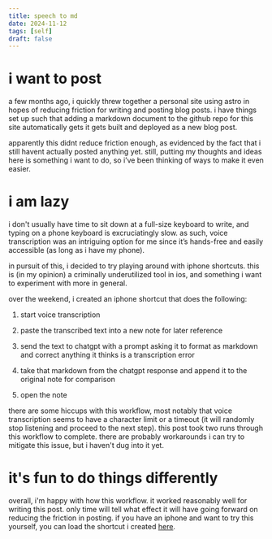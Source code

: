 ```yaml
---
title: speech to md
date: 2024-11-12
tags: [self]
draft: false
---
```


# i want to post

a few months ago, i quickly threw together a personal site using astro in hopes of reducing friction for writing and posting blog posts. i have things set up such that adding a markdown document to the github repo for this site automatically gets it gets built and deployed as a new blog post.

apparently this didnt reduce friction enough, as evidenced by the fact that i still havent actually posted anything yet. still, putting my thoughts and ideas here is something i want to do, so i’ve been thinking of ways to make it even easier.

# i am lazy

i don't usually have time to sit down at a full-size keyboard to write, and typing on a phone keyboard is excruciatingly slow. as such, voice transcription was an intriguing option for me since it’s hands-free and easily accessible (as long as i have my phone).

in pursuit of this, i decided to try playing around with iphone shortcuts. this is (in my opinion) a criminally underutilized tool in ios, and something i want to experiment with more in general.

over the weekend, i created an iphone shortcut that does the following:

1. start voice transcription

2. paste the transcribed text into a new note for later reference

3. send the text to chatgpt with a prompt asking it to format as markdown and correct anything it thinks is a transcription error

4. take that markdown from the chatgpt response and append it to the original note for comparison

5. open the note

there are some hiccups with this workflow, most notably that voice transcription seems to have a character limit or a timeout (it will randomly stop listening and proceed to the next step). this post took two runs through this workflow to complete. there are probably workarounds i can try to mitigate this issue, but i haven't dug into it yet.

# it's fun to do things differently

overall, i'm happy with how this workflow. it worked reasonably well for writing this post. only time will tell what effect it will have going forward on reducing the friction in posting. if you have an iphone and want to try this yourself, you can load the shortcut i created [here](https://www.icloud.com/shortcuts/12b60c96a1c64b5d9f0a65742e73ad81).
